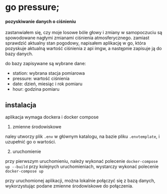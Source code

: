 # go pressure;
#### pozyskiwanie danych o ciśnieniu

zastanwiałem się, czy moje losowe bóle głowy i zmiany w samopoczuciu są spowodowane nagłymi zmianami ciśnienia atmosferycznego. zamiast sprawdzić aktualny stan pogodowy, napisałem aplikację w go, która pozyskuje aktualną wartość ciśnienia z api imgw, a następnie zapisuje ją do bazy danych.

do bazy zapisywane są wybrane dane:

- station: wybrana stacja pomiarowa
- pressure: wartość ciśnienia
- date: dzień, miesiąc i rok pomiaru
- hour: godzina pomiaru

## instalacja
aplikacja wymaga dockera i docker compose

1. zmienne środowiskowe

naley utworzy plik `.env` w głównym katalogu, na bazie pliku `.envtemplate`, i uzupełnić go o wartości.

2. uruchomienie

przy pierwszym uruchomieniu, należy wykonać polecenie
`docker-compose up --build`
przy kolejnych uruchomieniach, wystarczy wykonać polecenie
`docker-compose up`

przy uruchomionej aplikacji, można lokalnie połączyć się z bazą danych, wykorzystując podane zmienne środowiskowe do połączenia.